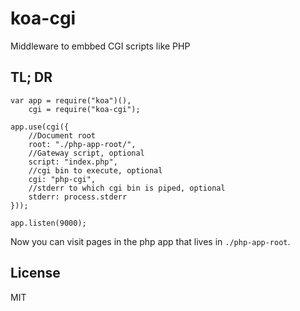 # koa-cgi

Middleware to embbed CGI scripts like PHP

## TL; DR

```
var app = require("koa")(),
	cgi = require("koa-cgi");

app.use(cgi({
	//Document root
	root: "./php-app-root/",
	//Gateway script, optional
	script: "index.php",
	//cgi bin to execute, optional
	cgi: "php-cgi",
	//stderr to which cgi bin is piped, optional
	stderr: process.stderr
}));

app.listen(9000);
```

Now you can visit pages in the php app that lives in `./php-app-root`.

## License

MIT
